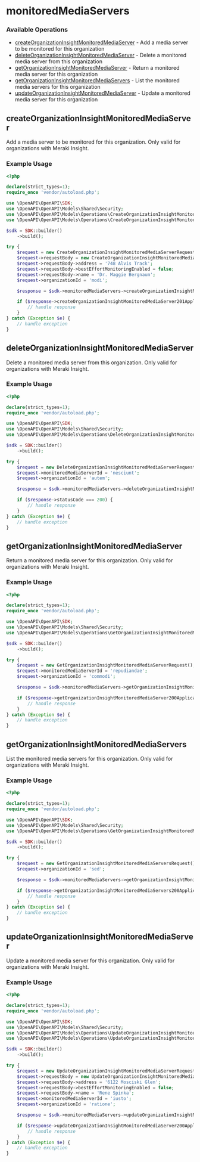 # monitoredMediaServers

### Available Operations

* [createOrganizationInsightMonitoredMediaServer](#createorganizationinsightmonitoredmediaserver) - Add a media server to be monitored for this organization
* [deleteOrganizationInsightMonitoredMediaServer](#deleteorganizationinsightmonitoredmediaserver) - Delete a monitored media server from this organization
* [getOrganizationInsightMonitoredMediaServer](#getorganizationinsightmonitoredmediaserver) - Return a monitored media server for this organization
* [getOrganizationInsightMonitoredMediaServers](#getorganizationinsightmonitoredmediaservers) - List the monitored media servers for this organization
* [updateOrganizationInsightMonitoredMediaServer](#updateorganizationinsightmonitoredmediaserver) - Update a monitored media server for this organization

## createOrganizationInsightMonitoredMediaServer

Add a media server to be monitored for this organization. Only valid for organizations with Meraki Insight.

### Example Usage

```php
<?php

declare(strict_types=1);
require_once 'vendor/autoload.php';

use \OpenAPI\OpenAPI\SDK;
use \OpenAPI\OpenAPI\Models\Shared\Security;
use \OpenAPI\OpenAPI\Models\Operations\CreateOrganizationInsightMonitoredMediaServerRequest;
use \OpenAPI\OpenAPI\Models\Operations\CreateOrganizationInsightMonitoredMediaServerRequestBody;

$sdk = SDK::builder()
    ->build();

try {
    $request = new CreateOrganizationInsightMonitoredMediaServerRequest();
    $request->requestBody = new CreateOrganizationInsightMonitoredMediaServerRequestBody();
    $request->requestBody->address = '748 Alvis Track';
    $request->requestBody->bestEffortMonitoringEnabled = false;
    $request->requestBody->name = 'Dr. Maggie Bergnaum';
    $request->organizationId = 'modi';

    $response = $sdk->monitoredMediaServers->createOrganizationInsightMonitoredMediaServer($request);

    if ($response->createOrganizationInsightMonitoredMediaServer201ApplicationJSONObject !== null) {
        // handle response
    }
} catch (Exception $e) {
    // handle exception
}
```

## deleteOrganizationInsightMonitoredMediaServer

Delete a monitored media server from this organization. Only valid for organizations with Meraki Insight.

### Example Usage

```php
<?php

declare(strict_types=1);
require_once 'vendor/autoload.php';

use \OpenAPI\OpenAPI\SDK;
use \OpenAPI\OpenAPI\Models\Shared\Security;
use \OpenAPI\OpenAPI\Models\Operations\DeleteOrganizationInsightMonitoredMediaServerRequest;

$sdk = SDK::builder()
    ->build();

try {
    $request = new DeleteOrganizationInsightMonitoredMediaServerRequest();
    $request->monitoredMediaServerId = 'nesciunt';
    $request->organizationId = 'autem';

    $response = $sdk->monitoredMediaServers->deleteOrganizationInsightMonitoredMediaServer($request);

    if ($response->statusCode === 200) {
        // handle response
    }
} catch (Exception $e) {
    // handle exception
}
```

## getOrganizationInsightMonitoredMediaServer

Return a monitored media server for this organization. Only valid for organizations with Meraki Insight.

### Example Usage

```php
<?php

declare(strict_types=1);
require_once 'vendor/autoload.php';

use \OpenAPI\OpenAPI\SDK;
use \OpenAPI\OpenAPI\Models\Shared\Security;
use \OpenAPI\OpenAPI\Models\Operations\GetOrganizationInsightMonitoredMediaServerRequest;

$sdk = SDK::builder()
    ->build();

try {
    $request = new GetOrganizationInsightMonitoredMediaServerRequest();
    $request->monitoredMediaServerId = 'repudiandae';
    $request->organizationId = 'commodi';

    $response = $sdk->monitoredMediaServers->getOrganizationInsightMonitoredMediaServer($request);

    if ($response->getOrganizationInsightMonitoredMediaServer200ApplicationJSONObject !== null) {
        // handle response
    }
} catch (Exception $e) {
    // handle exception
}
```

## getOrganizationInsightMonitoredMediaServers

List the monitored media servers for this organization. Only valid for organizations with Meraki Insight.

### Example Usage

```php
<?php

declare(strict_types=1);
require_once 'vendor/autoload.php';

use \OpenAPI\OpenAPI\SDK;
use \OpenAPI\OpenAPI\Models\Shared\Security;
use \OpenAPI\OpenAPI\Models\Operations\GetOrganizationInsightMonitoredMediaServersRequest;

$sdk = SDK::builder()
    ->build();

try {
    $request = new GetOrganizationInsightMonitoredMediaServersRequest();
    $request->organizationId = 'sed';

    $response = $sdk->monitoredMediaServers->getOrganizationInsightMonitoredMediaServers($request);

    if ($response->getOrganizationInsightMonitoredMediaServers200ApplicationJSONObjects !== null) {
        // handle response
    }
} catch (Exception $e) {
    // handle exception
}
```

## updateOrganizationInsightMonitoredMediaServer

Update a monitored media server for this organization. Only valid for organizations with Meraki Insight.

### Example Usage

```php
<?php

declare(strict_types=1);
require_once 'vendor/autoload.php';

use \OpenAPI\OpenAPI\SDK;
use \OpenAPI\OpenAPI\Models\Shared\Security;
use \OpenAPI\OpenAPI\Models\Operations\UpdateOrganizationInsightMonitoredMediaServerRequest;
use \OpenAPI\OpenAPI\Models\Operations\UpdateOrganizationInsightMonitoredMediaServerRequestBody;

$sdk = SDK::builder()
    ->build();

try {
    $request = new UpdateOrganizationInsightMonitoredMediaServerRequest();
    $request->requestBody = new UpdateOrganizationInsightMonitoredMediaServerRequestBody();
    $request->requestBody->address = '6122 Mosciski Glen';
    $request->requestBody->bestEffortMonitoringEnabled = false;
    $request->requestBody->name = 'Rene Spinka';
    $request->monitoredMediaServerId = 'iusto';
    $request->organizationId = 'ratione';

    $response = $sdk->monitoredMediaServers->updateOrganizationInsightMonitoredMediaServer($request);

    if ($response->updateOrganizationInsightMonitoredMediaServer200ApplicationJSONObject !== null) {
        // handle response
    }
} catch (Exception $e) {
    // handle exception
}
```
